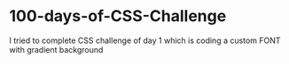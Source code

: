# 100-days-of-CSS-Challenge
I tried to complete CSS challenge of day 1 which is coding a custom FONT with  gradient background
